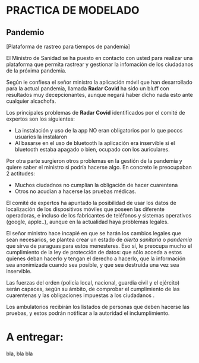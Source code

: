 # PRACTICA DE MODELADO
## Pandemio

[Plataforma de rastreo para tiempos de pandemia]

El Ministro de Sanidad se ha puesto en contacto con usted para realizar una plataforma que permita 
rastrear y gestionar la infomación de los ciudadanos de la próxima pandemia. 

Según le confiesa el señor ministro la aplicación móvil que han desarrollado para la actual pandemia, llamada **Radar Covid** ha sido un bluff con resultados muy decepcionantes, aunque negará haber dicho nada esto ante cualquier alcachofa.

Los principales problemas de **Radar Covid** identificados por el comité de expertos son los siguientes:

* La instalación y uso de la app NO eran obligatorios por lo que pocos usuarios la instalaron
* Al basarse en el uso de bluetooth la aplicación era inservible si el bluetooth estaba apagado o bien, ocupado con los auriculares.

Por otra parte surgieron otros problemas en la gestión de la pandemia y quiere saber el ministro si podría hacerse algo. En concreto le preocupaban 2 actitudes:

* Muchos ciudadnos no cumplían la obligación de hacer cuarentena
* Otros no acudían a hacerse las pruebas médicas.

El comité de expertos ha apuntado la posibilidad de usar los datos de localización de los dispositivos móviles que poseen las diferente operadoras, e incluso de los fabricantes de teléfonos y sistemas operativos (google, apple..), aunque en la actualidad haya problemas legales.

El señor ministro hace incapié en que se harán los cambios legales que sean necesarios, se plantea crear un estado de *alerta sanitaria* o *pandemia* que sirva de paraguas para estos menesteres. Eso sí, le preocupa mucho el cumplimiento de la ley de protección de datos: que sólo acceda a estos quienes deban hacerlo y tengan el derecho a hacerlo, que la información sea anonimizada cuando sea posible, y que sea destruida una vez sea inservible.

Las fuerzas del orden (policía local, nacional, guardia civil y el ejército) serán capaces, según su ámbito, de comprobar el cumplimiento de las cuarentenas y las obligaciones impuestas a los ciudadanos .

Los ambulatorios recibirán los listados de personas que deben hacerse las pruebas, y estos podrán notificar a la autoridad el inclumplimiento.

# A entregar:

bla, bla bla